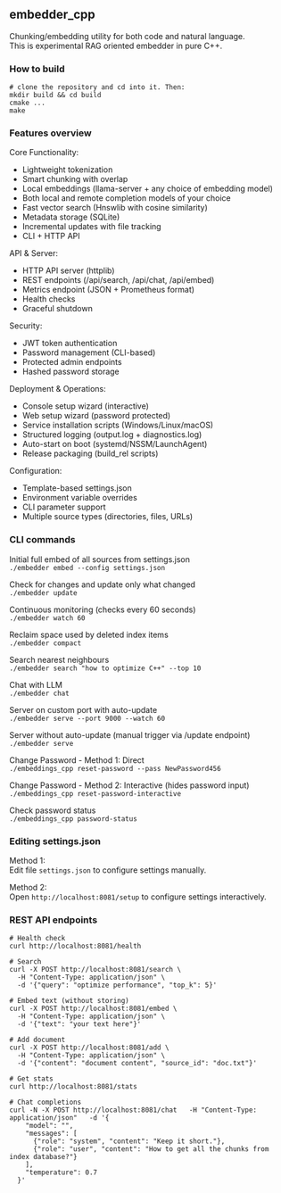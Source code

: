 ## embedder\_cpp

Chunking/embedding utility for both code and natural language.  
This is experimental RAG oriented embedder in pure C++.  

### How to build

```
# clone the repository and cd into it. Then:
mkdir build && cd build
cmake ...
make
```

### Features overview

Core Functionality:  
* Lightweight tokenization  
* Smart chunking with overlap  
* Local embeddings (llama-server + any choice of embedding model)  
* Both local and remote completion models of your choice
* Fast vector search (Hnswlib with cosine similarity)  
* Metadata storage (SQLite)  
* Incremental updates with file tracking  
* CLI + HTTP API  

API & Server:  
* HTTP API server (httplib)  
* REST endpoints (/api/search, /api/chat, /api/embed)  
* Metrics endpoint (JSON + Prometheus format)  
* Health checks  
* Graceful shutdown  

Security:  
* JWT token authentication  
* Password management (CLI-based)  
* Protected admin endpoints  
* Hashed password storage  

Deployment & Operations:  
* Console setup wizard (interactive)  
* Web setup wizard (password protected)
* Service installation scripts (Windows/Linux/macOS)  
* Structured logging (output.log + diagnostics.log)  
* Auto-start on boot (systemd/NSSM/LaunchAgent)  
* Release packaging (build_rel scripts)  

Configuration:  
* Template-based settings.json  
* Environment variable overrides  
* CLI parameter support  
* Multiple source types (directories, files, URLs)  


### CLI commands

Initial full embed of all sources from settings.json  
```./embedder embed --config settings.json```

Check for changes and update only what changed  
```./embedder update```

Continuous monitoring (checks every 60 seconds)  
```./embedder watch 60```

Reclaim space used by deleted index items  
```./embedder compact```

Search nearest neighbours  
```./embedder search "how to optimize C++" --top 10```

Chat with LLM  
```./embedder chat```

Server on custom port with auto-update  
```./embedder serve --port 9000 --watch 60```

Server without auto-update (manual trigger via /update endpoint)  
```./embedder serve```

Change Password - Method 1: Direct  
```./embeddings_cpp reset-password --pass NewPassword456```

Change Password - Method 2: Interactive (hides password input)  
```./embeddings_cpp reset-password-interactive```

Check password status  
```./embeddings_cpp password-status```


### Editing settings.json

Method 1:  
Edit file `settings.json` to configure settings manually.

Method 2:  
Open `http://localhost:8081/setup` to configure settings interactively.


### REST API endpoints

```
# Health check
curl http://localhost:8081/health

# Search
curl -X POST http://localhost:8081/search \
  -H "Content-Type: application/json" \
  -d '{"query": "optimize performance", "top_k": 5}'

# Embed text (without storing)
curl -X POST http://localhost:8081/embed \
  -H "Content-Type: application/json" \
  -d '{"text": "your text here"}'

# Add document
curl -X POST http://localhost:8081/add \
  -H "Content-Type: application/json" \
  -d '{"content": "document content", "source_id": "doc.txt"}'

# Get stats
curl http://localhost:8081/stats

# Chat completions
curl -N -X POST http://localhost:8081/chat   -H "Content-Type: application/json"   -d '{
    "model": "",
    "messages": [
      {"role": "system", "content": "Keep it short."},
      {"role": "user", "content": "How to get all the chunks from index database?"}
    ],
    "temperature": 0.7
  }'

```

